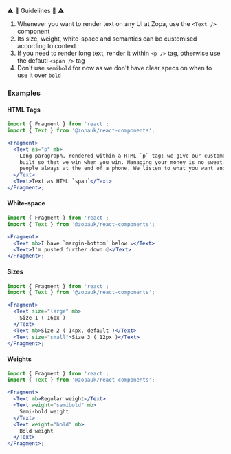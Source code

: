 ⚠️ 💯 Guidelines 💯 ⚠️

1. Whenever you want to render text on any UI at Zopa, use the `<Text />` component
2. Its size, weight, white-space and semantics can be customised according to context
3. If you need to render long text, render it within `<p />` tag, otherwise use the defautl `<span />` tag
4. Don't use `semibold` for now as we don't have clear specs on when to use it over `bold`

### Examples

#### HTML Tags

```jsx
import { Fragment } from 'react';
import { Text } from '@zopauk/react-components';

<Fragment>
  <Text as="p" mb>
    Long paragraph, rendered within a HTML `p` tag: we give our customers a fair deal as standard and our products are
    built so that we win when you win. Managing your money is no sweat. With handy tools to get stuff done and helpful
    people always at the end of a phone. We listen to what you want and change with your needs.
  </Text>
  <Text>Text as HTML `span`</Text>
</Fragment>;
```

#### White-space

```jsx
import { Fragment } from 'react';
import { Text } from '@zopauk/react-components';

<Fragment>
  <Text mb>I have `margin-bottom` below ⤵️</Text>
  <Text>I'm pushed further down 🙄</Text>
</Fragment>;
```

#### Sizes

```jsx
import { Fragment } from 'react';
import { Text } from '@zopauk/react-components';

<Fragment>
  <Text size="large" mb>
    Size 1 ( 16px )
  </Text>
  <Text mb>Size 2 ( 14px, default )</Text>
  <Text size="small">Size 3 ( 12px )</Text>
</Fragment>;
```

#### Weights

```jsx
import { Fragment } from 'react';
import { Text } from '@zopauk/react-components';

<Fragment>
  <Text mb>Regular weight</Text>
  <Text weight="semibold" mb>
    Semi-bold weight
  </Text>
  <Text weight="bold" mb>
    Bold weight
  </Text>
</Fragment>;
```
